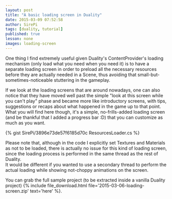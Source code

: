 ```yaml
---
layout: post
title: "A basic loading screen in Duality"
date: 2015-03-09 07:52:58
author: SirePi
tags: [duality, tutorial]
published: true
lesson: none
images: loading-screen
---
```

One thing I find extremely useful given Duality's ContentProvider's loading mechanism (only load what you need when you need it) is to have a separate loading screen in order to preload all the necessary resources before they are actually needed in a Scene, thus avoiding that small-but-sometimes-noticeable stuttering in the gameplay.
<!--more-->

If we look at the loading screens that are around nowadays, one can also notice that they have moved well past the simple "look at this screen while you can't play" phase and became more like introductory screens, with tips, suggestions or recaps about what happened in the game up to that point.  
What you will find here though, it's a simple, no-frills-added loading screen (and be thankful that I added a progress bar :D) that you can customize as much as you want.

{% gist SirePi/3896e73de57f6185d70c ResourcesLoader.cs %}

Please note that, although in the code I explicitly set Textures and Materials as not to be loaded, there is actually no issue for this kind of loading screen, since the loading process is performed in the same thread as the rest of Duality.  
It would be different if you wanted to use a secondary thread to perform the actual loading while showing not-choppy animations on the screen.

You can grab the full sample project (to be extracted inside a vanilla Duality project) {% include file_download.html file='2015-03-06-loading-screen.zip' text='here' %}.